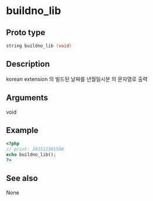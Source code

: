 # buildno_lib

## Proto type

```c
string buildno_lib (void)
```

## Description

korean extension 의 빌드된 날짜를 년월일시분 의 문자열로 출력

## Arguments

void

## Example

```php
<?php
// print: 201512301506
echo buildno_lib();
?>
```

## See also
None

